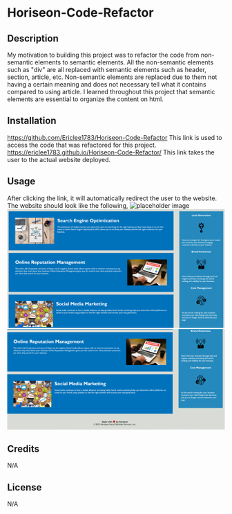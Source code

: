 # Horiseon-Code-Refactor

## Description
My motivation to building this project was to refactor the code from non-semantic elements to semantic elements. All the non-semantic elements such as "div" are all replaced with semantic elements such as header, section, article, etc. Non-semantic elements are replaced due to them not having a certain meaning and does not necessary tell what it contains compared to using article. I learned throughout this project that semantic elements are essential to organize the content on html. 

## Installation
https://github.com/Ericlee1783/Horiseon-Code-Refactor This link is used to access the code that was refactored for this project. 
https://ericlee1783.github.io/Horiseon-Code-Refactor/ This link takes the user to the actual website deployed. 

## Usage
After clicking the link, it will automatically redirect the user to the website. The website should look like the following, <img src=./assets/images/hori-img-1.PNG alt="placeholder image"> <img src=./assets/images/hori-img-2.PNG alt="placeholder image"> <img src=./assets/images/hori-img-3.PNG alt="placeholder image">

## Credits
N/A

## License
N/A